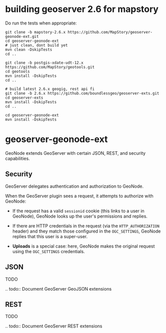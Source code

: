 building geoserver 2.6 for mapstory
=============================================
Do run the tests when appropriate:
 
```
git clone -b mapstory-2.6.x https://github.com/MapStory/geoserver-geonode-ext.git
cd geoserver-geonode-ext
# just clean, dont build yet
mvn clean -DskipTests
cd ..

git clone -b postgis-xdate-udt-12.x https://github.com/MapStory/geotools.git
cd geotools 
mvn install -DskipTests
cd ..

# build latest 2.6.x geogig, rest api fi
git clone -b 2.6.x https://github.com/boundlessgeo/geoserver-exts.git
cd geoserver-exts
mvn install -DskipTests
cd ..

cd geoserver-geonode-ext
mvn install -DskipTests
```

geoserver-geonode-ext
=====================

GeoNode extends GeoServer with certain JSON, REST, and security capabilities.

Security
--------

GeoServer delegates authentication and authorization to GeoNode.

When the GeoServer plugin sees a request, it attempts to authorize with
GeoNode:

- If the request has a valid `sessionid` cookie (this links to a user in
  GeoNode), GeoNode looks up the user's permissions and replies.

- If there are HTTP credentials in the request (via the `HTTP_AUTHORIZATION`
  header) and they match those configured in the `OGC_SETTINGS`,
  GeoNode replies that this user is a super-user.

- **Uploads** is a special case: here, GeoNode makes the original request
  using the `OGC_SETTINGS` credentials.

JSON
----

TODO

.. todo:: Document GeoServer GeoJSON extensions

REST
----

TODO

.. todo:: Document GeoServer REST extensions
